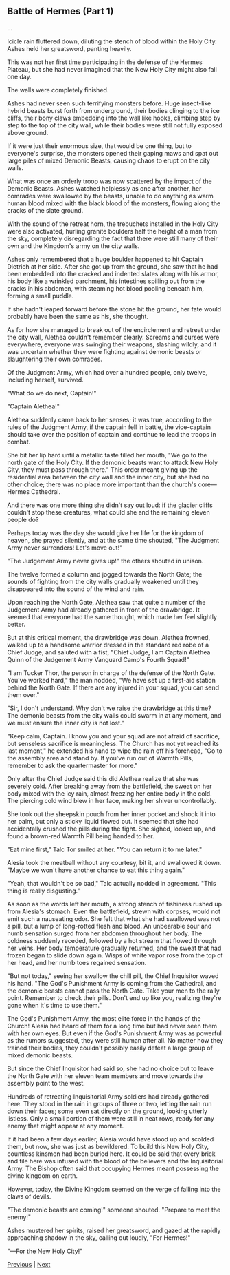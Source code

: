 ## Battle of Hermes (Part 1)
...

Icicle rain fluttered down, diluting the stench of blood within the Holy City. Ashes held her greatsword, panting heavily.

This was not her first time participating in the defense of the Hermes Plateau, but she had never imagined that the New Holy City might also fall one day.

The walls were completely finished.

Ashes had never seen such terrifying monsters before. Huge insect-like hybrid beasts burst forth from underground, their bodies clinging to the ice cliffs, their bony claws embedding into the wall like hooks, climbing step by step to the top of the city wall, while their bodies were still not fully exposed above ground.

If it were just their enormous size, that would be one thing, but to everyone's surprise, the monsters opened their gaping maws and spat out large piles of mixed Demonic Beasts, causing chaos to erupt on the city walls.

What was once an orderly troop was now scattered by the impact of the Demonic Beasts. Ashes watched helplessly as one after another, her comrades were swallowed by the beasts, unable to do anything as warm human blood mixed with the black blood of the monsters, flowing along the cracks of the slate ground.

With the sound of the retreat horn, the trebuchets installed in the Holy City were also activated, hurling granite boulders half the height of a man from the sky, completely disregarding the fact that there were still many of their own and the Kingdom's army on the city walls.

Ashes only remembered that a huge boulder happened to hit Captain Dietrich at her side. After she got up from the ground, she saw that he had been embedded into the cracked and indented slates along with his armor, his body like a wrinkled parchment, his intestines spilling out from the cracks in his abdomen, with steaming hot blood pooling beneath him, forming a small puddle.



If she hadn't leaped forward before the stone hit the ground, her fate would probably have been the same as his, she thought.

As for how she managed to break out of the encirclement and retreat under the city wall, Alethea couldn't remember clearly. Screams and curses were everywhere, everyone was swinging their weapons, slashing wildly, and it was uncertain whether they were fighting against demonic beasts or slaughtering their own comrades.

Of the Judgment Army, which had over a hundred people, only twelve, including herself, survived.

"What do we do next, Captain!"

"Captain Alethea!"

Alethea suddenly came back to her senses; it was true, according to the rules of the Judgment Army, if the captain fell in battle, the vice-captain should take over the position of captain and continue to lead the troops in combat.

She bit her lip hard until a metallic taste filled her mouth, "We go to the north gate of the Holy City. If the demonic beasts want to attack New Holy City, they must pass through there." This order meant giving up the residential area between the city wall and the inner city, but she had no other choice; there was no place more important than the church's core—Hermes Cathedral.

And there was one more thing she didn't say out loud: if the glacier cliffs couldn't stop these creatures, what could she and the remaining eleven people do?

Perhaps today was the day she would give her life for the kingdom of heaven, she prayed silently, and at the same time shouted, "The Judgment Army never surrenders! Let's move out!"



"The Judgement Army never gives up!" the others shouted in unison.



The twelve formed a column and jogged towards the North Gate; the sounds of fighting from the city walls gradually weakened until they disappeared into the sound of the wind and rain.



Upon reaching the North Gate, Alethea saw that quite a number of the Judgement Army had already gathered in front of the drawbridge. It seemed that everyone had the same thought, which made her feel slightly better.



But at this critical moment, the drawbridge was down. Alethea frowned, walked up to a handsome warrior dressed in the standard red robe of a Chief Judge, and saluted with a fist, "Chief Judge, I am Captain Alethea Quinn of the Judgement Army Vanguard Camp's Fourth Squad!"



"I am Tucker Thor, the person in charge of the defense of the North Gate. You've worked hard," the man nodded, "We have set up a first-aid station behind the North Gate. If there are any injured in your squad, you can send them over."



"Sir, I don't understand. Why don't we raise the drawbridge at this time? The demonic beasts from the city walls could swarm in at any moment, and we must ensure the inner city is not lost."



"Keep calm, Captain. I know you and your squad are not afraid of sacrifice, but senseless sacrifice is meaningless. The Church has not yet reached its last moment," he extended his hand to wipe the rain off his forehead, "Go to the assembly area and stand by. If you've run out of Warmth Pills, remember to ask the quartermaster for more."



Only after the Chief Judge said this did Alethea realize that she was severely cold. After breaking away from the battlefield, the sweat on her body mixed with the icy rain, almost freezing her entire body in the cold. The piercing cold wind blew in her face, making her shiver uncontrollably.



She took out the sheepskin pouch from her inner pocket and shook it into her palm, but only a sticky liquid flowed out. It seemed that she had accidentally crushed the pills during the fight. She sighed, looked up, and found a brown-red Warmth Pill being handed to her.



"Eat mine first," Talc Tor smiled at her. "You can return it to me later."

Alesia took the meatball without any courtesy, bit it, and swallowed it down. "Maybe we won't have another chance to eat this thing again."

"Yeah, that wouldn't be so bad," Talc actually nodded in agreement. "This thing is really disgusting."

As soon as the words left her mouth, a strong stench of fishiness rushed up from Alesia's stomach. Even the battlefield, strewn with corpses, would not emit such a nauseating odor. She felt that what she had swallowed was not a pill, but a lump of long-rotted flesh and blood. An unbearable sour and numb sensation surged from her abdomen throughout her body. The coldness suddenly receded, followed by a hot stream that flowed through her veins. Her body temperature gradually returned, and the sweat that had frozen began to slide down again. Wisps of white vapor rose from the top of her head, and her numb toes regained sensation.



"But not today," seeing her swallow the chill pill, the Chief Inquisitor waved his hand. "The God's Punishment Army is coming from the Cathedral, and the demonic beasts cannot pass the North Gate. Take your men to the rally point. Remember to check their pills. Don't end up like you, realizing they're gone when it's time to use them."

The God's Punishment Army, the most elite force in the hands of the Church! Alesia had heard of them for a long time but had never seen them with her own eyes. But even if the God's Punishment Army was as powerful as the rumors suggested, they were still human after all. No matter how they trained their bodies, they couldn't possibly easily defeat a large group of mixed demonic beasts.



But since the Chief Inquisitor had said so, she had no choice but to leave the North Gate with her eleven team members and move towards the assembly point to the west.

Hundreds of retreating Inquisitorial Army soldiers had already gathered here. They stood in the rain in groups of three or two, letting the rain run down their faces; some even sat directly on the ground, looking utterly listless. Only a small portion of them were still in neat rows, ready for any enemy that might appear at any moment.

If it had been a few days earlier, Alesia would have stood up and scolded them, but now, she was just as bewildered. To build this New Holy City, countless kinsmen had been buried here. It could be said that every brick and tile here was infused with the blood of the believers and the Inquisitorial Army. The Bishop often said that occupying Hermes meant possessing the divine kingdom on earth.



However, today, the Divine Kingdom seemed on the verge of falling into the claws of devils.

"The demonic beasts are coming!" someone shouted. "Prepare to meet the enemy!"

Ashes mustered her spirits, raised her greatsword, and gazed at the rapidly approaching shadow in the sky, calling out loudly, "For Hermes!"

"—For the New Holy City!"





[Previous](CH0065.md) | [Next](CH0067.md)
